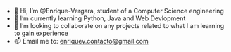 -   👋 Hi, I’m @Enrique-Vergara, student of a Computer Science engineering
-   🌱 I’m currently learning Python, Java and Web Devlopment
-   💞️ I’m looking to collaborate on any projects related to what I am learning to gain experience
-   📫 Email me to: enriquev.contacto@gmail.com

<!---
Enrique-Vergara/Enrique-Vergara is a ✨ special ✨ repository because its `README.md` (this file) appears on your GitHub profile.
You can click the Preview link to take a look at your changes.
--->

